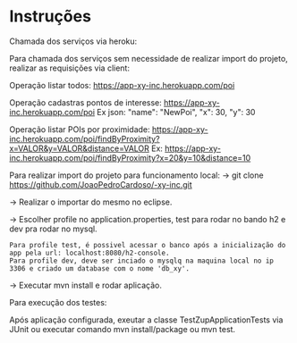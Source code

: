 # Instruções

Chamada dos serviços via heroku:

Para chamada dos serviços sem necessidade de realizar import do projeto, realizar as requisições via client:

Operação listar todos: https://app-xy-inc.herokuapp.com/poi

Operação cadastras pontos de interesse: https://app-xy-inc.herokuapp.com/poi 
Ex json: 
 "name": "NewPoi",
 "x": 30,
 "y": 30

Operação listar POIs por proximidade: https://app-xy-inc.herokuapp.com/poi/findByProximity?x=VALOR&y=VALOR&distance=VALOR
Ex: https://app-xy-inc.herokuapp.com/poi/findByProximity?x=20&y=10&distance=10

Para realizar import do projeto para funcionamento local:
-> git clone https://github.com/JoaoPedroCardoso/-xy-inc.git

-> Realizar o importar do mesmo no eclipse.

-> Escolher profile no application.properties, test para rodar no bando h2 e dev pra rodar no mysql.

	Para profile test, é possivel acessar o banco após a inicialização do app pela url: localhost:8080/h2-console.
	Para profile dev, deve ser inciado o mysqlq na maquina local no ip 3306 e criado um database com o nome 'db_xy'.

-> Executar mvn install e rodar aplicação.

Para execução dos testes:

Após aplicação configurada, exeutar a classe TestZupApplicationTests via JUnit ou executar comando mvn install/package ou mvn test.
